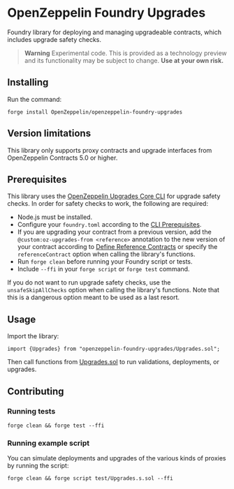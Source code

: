 # OpenZeppelin Foundry Upgrades

Foundry library for deploying and managing upgradeable contracts, which includes upgrade safety checks.

> **Warning**
> Experimental code. This is provided as a technology preview and its functionality may be subject to change.
> **Use at your own risk.**

## Installing

Run the command:
```
forge install OpenZeppelin/openzeppelin-foundry-upgrades
```

## Version limitations

This library only supports proxy contracts and upgrade interfaces from OpenZeppelin Contracts 5.0 or higher.

## Prerequisites

This library uses the [OpenZeppelin Upgrades Core CLI](https://docs.openzeppelin.com/upgrades-plugins/1.x/api-core) for upgrade safety checks. In order for safety checks to work, the following are required:
- Node.js must be installed.
- Configure your `foundry.toml` according to the [CLI Prerequisites](https://docs.openzeppelin.com/upgrades-plugins/1.x/api-core#foundry).
- If you are upgrading your contract from a previous version, add the `@custom:oz-upgrades-from <reference>` annotation to the new version of your contract according to [Define Reference Contracts](https://docs.openzeppelin.com/upgrades-plugins/1.x/api-core#define-reference-contracts) or specify the `referenceContract` option when calling the library's functions.
- Run `forge clean` before running your Foundry script or tests.
- Include `--ffi` in your `forge script` or `forge test` command.

If you do not want to run upgrade safety checks, use the `unsafeSkipAllChecks` option when calling the library's functions. Note that this is a dangerous option meant to be used as a last resort.

## Usage

Import the library:
```
import {Upgrades} from "openzeppelin-foundry-upgrades/Upgrades.sol";
```

Then call functions from [Upgrades.sol](src/Upgrades.sol) to run validations, deployments, or upgrades.

## Contributing

### Running tests

```
forge clean && forge test --ffi
```

### Running example script

You can simulate deployments and upgrades of the various kinds of proxies by running the script:

```
forge clean && forge script test/Upgrades.s.sol --ffi
```
